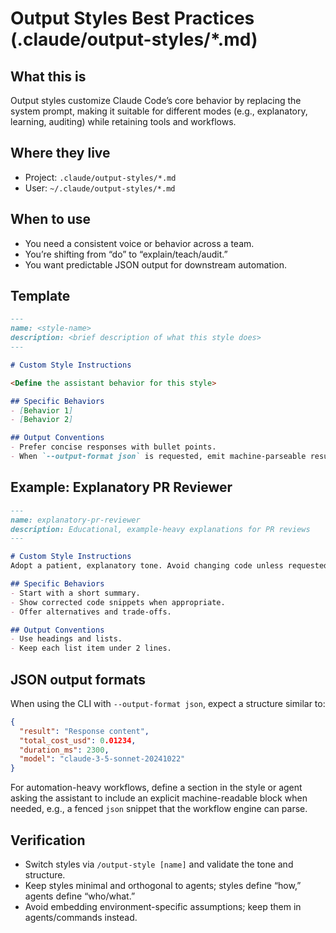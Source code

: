# Output Styles Best Practices (.claude/output-styles/*.md)

## What this is

Output styles customize Claude Code’s core behavior by replacing the system prompt, making it suitable for different modes (e.g., explanatory, learning, auditing) while retaining tools and workflows.

## Where they live

- Project: `.claude/output-styles/*.md`
- User: `~/.claude/output-styles/*.md`

## When to use

- You need a consistent voice or behavior across a team.
- You’re shifting from “do” to “explain/teach/audit.”
- You want predictable JSON output for downstream automation.

## Template

```markdown
---
name: <style-name>
description: <brief description of what this style does>
---

# Custom Style Instructions

<Define the assistant behavior for this style>

## Specific Behaviors
- [Behavior 1]
- [Behavior 2]

## Output Conventions
- Prefer concise responses with bullet points.
- When `--output-format json` is requested, emit machine-parseable results.
```

## Example: Explanatory PR Reviewer

```markdown
---
name: explanatory-pr-reviewer
description: Educational, example-heavy explanations for PR reviews
---

# Custom Style Instructions
Adopt a patient, explanatory tone. Avoid changing code unless requested. Provide step-by-step rationales with short code snippets.

## Specific Behaviors
- Start with a short summary.
- Show corrected code snippets when appropriate.
- Offer alternatives and trade-offs.

## Output Conventions
- Use headings and lists.
- Keep each list item under 2 lines.
```

## JSON output formats

When using the CLI with `--output-format json`, expect a structure similar to:

```json
{
  "result": "Response content",
  "total_cost_usd": 0.01234,
  "duration_ms": 2300,
  "model": "claude-3-5-sonnet-20241022"
}
```

For automation-heavy workflows, define a section in the style or agent asking the assistant to include an explicit machine-readable block when needed, e.g., a fenced `json` snippet that the workflow engine can parse.

## Verification

- Switch styles via `/output-style [name]` and validate the tone and structure.
- Keep styles minimal and orthogonal to agents; styles define “how,” agents define “who/what.”
- Avoid embedding environment-specific assumptions; keep them in agents/commands instead.
